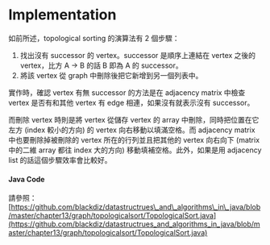 # Implementation

如前所述，topological sorting 的演算法有 2 個步驟：

1. 找出沒有 successor 的 vertex。successor 是順序上連結在 vertex 之後的 vertex，比方 A -&gt; B 的話 B 即為 A 的 successor。
2. 將該 vertex 從 graph 中刪除後把它新增到另一個列表中。

實作時，確認 vertex 有無 successor 的方法是在 adjacency matrix 中檢查 vertex 是否有和其他 vertex 有 edge 相連，如果沒有就表示沒有 successor。

而刪除 vertex 時則是將 vertex 從儲存 vertex 的 array 中刪除，同時把位置在它左方 \(index 較小的方向\) 的 vertex 向右移動以填滿空格。而 adjacency matrix 中也要刪除掉被刪除的 vertex 所在的行列並且把其他的 vertex 向右向下 \(matrix 中的二維 array 都往 index 大的方向\) 移動填補空格。此外，如果是用 adjacency list 的話這個步驟效率會比較好。

#### Java Code

請參照：[https://github.com/blackdiz/datastructrues\_and\_algorithms\_in\_java/blob/master/chapter13/graph/topologicalsort/TopologicalSort.java](https://github.com/blackdiz/datastructrues_and_algorithms_in_java/blob/master/chapter13/graph/topologicalsort/TopologicalSort.java)



